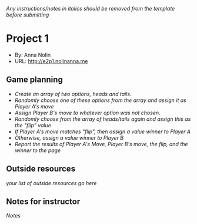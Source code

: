 _Any instructions/notes in italics should be removed from the template before submitting_

# Project 1
+ By: Anna Nolin
+ URL: <http://e2p1.nolinanna.me>

## Game planning
+ _Create an array of two options, heads and tails._
+ _Randomly choose one of these options from the array and assign it as Player A's move_
+ _Assign Player B's move to whatever option was not chosen._
+ _Randomly choose from the array of heads/tails again and assign this as the "flip" value_
+ _If Player A's move matches "flip", then assign a value winner to Player A_
+ _Otherwise, assign a value winner to Player B_
+ _Report the results of Player A's Move, Player B's move, the flip, and the winner to the page_

## Outside resources
*your list of outside resources go here*

## Notes for instructor
*Notes*
